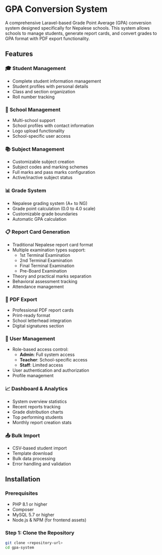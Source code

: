 # GPA Conversion System

A comprehensive Laravel-based Grade Point Average (GPA) conversion system designed specifically for Nepalese schools. This system allows schools to manage students, generate report cards, and convert grades to GPA format with PDF export functionality.

## Features

### 🎓 **Student Management**
- Complete student information management
- Student profiles with personal details
- Class and section organization
- Roll number tracking

### 🏫 **School Management**
- Multi-school support
- School profiles with contact information
- Logo upload functionality
- School-specific user access

### 📚 **Subject Management**
- Customizable subject creation
- Subject codes and marking schemes
- Full marks and pass marks configuration
- Active/inactive subject status

### 📊 **Grade System**
- Nepalese grading system (A+ to NG)
- Grade point calculation (0.0 to 4.0 scale)
- Customizable grade boundaries
- Automatic GPA calculation

### 📋 **Report Card Generation**
- Traditional Nepalese report card format
- Multiple examination types support:
  - 1st Terminal Examination
  - 2nd Terminal Examination
  - Final Terminal Examination
  - Pre-Board Examination
- Theory and practical marks separation
- Behavioral assessment tracking
- Attendance management

### 📄 **PDF Export**
- Professional PDF report cards
- Print-ready format
- School letterhead integration
- Digital signatures section

### 👥 **User Management**
- Role-based access control:
  - **Admin**: Full system access
  - **Teacher**: School-specific access
  - **Staff**: Limited access
- User authentication and authorization
- Profile management

### 📈 **Dashboard & Analytics**
- System overview statistics
- Recent reports tracking
- Grade distribution charts
- Top performing students
- Monthly report creation stats

### 📤 **Bulk Import**
- CSV-based student import
- Template download
- Bulk data processing
- Error handling and validation

## Installation

### Prerequisites
- PHP 8.1 or higher
- Composer
- MySQL 5.7 or higher
- Node.js & NPM (for frontend assets)

### Step 1: Clone the Repository
```bash
git clone <repository-url>
cd gpa-system
